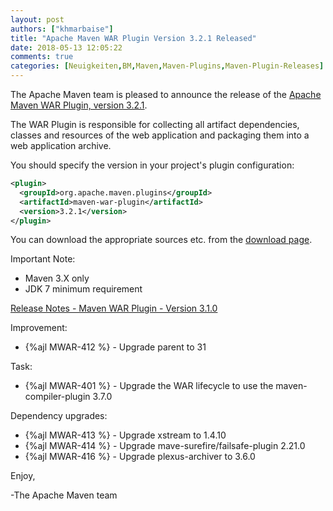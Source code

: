 ```yaml
---
layout: post
authors: ["khmarbaise"]
title: "Apache Maven WAR Plugin Version 3.2.1 Released"
date: 2018-05-13 12:05:22
comments: true
categories: [Neuigkeiten,BM,Maven,Maven-Plugins,Maven-Plugin-Releases]
---
```

The Apache Maven team is pleased to announce the release of the 
[Apache Maven WAR Plugin, version 3.2.1](https://maven.apache.org/plugins/maven-war-plugin/).

The WAR Plugin is responsible for collecting all artifact dependencies, classes
and resources of the web application and packaging them into a web application
archive.

You should specify the version in your project's plugin configuration:

``` xml
<plugin>
  <groupId>org.apache.maven.plugins</groupId>
  <artifactId>maven-war-plugin</artifactId>
  <version>3.2.1</version>
</plugin>
```

You can download the appropriate sources etc. from the [download page][download].

Important Note: 

 * Maven 3.X only
 * JDK 7 minimum requirement


<!-- more -->

[Release Notes - Maven WAR Plugin - Version 3.1.0](https://issues.apache.org/jira/secure/ReleaseNote.jspa?projectId=12318121&version=12341729)

Improvement:

 * {%ajl MWAR-412 %} - Upgrade parent to 31

Task:

 * {%ajl MWAR-401 %} - Upgrade the WAR lifecycle to use the maven-compiler-plugin 3.7.0

Dependency upgrades:

 * {%ajl MWAR-413 %} - Upgrade xstream to 1.4.10
 * {%ajl MWAR-414 %} - Upgrade mave-surefire/failsafe-plugin 2.21.0
 * {%ajl MWAR-416 %} - Upgrade plexus-archiver to 3.6.0


Enjoy,

-The Apache Maven team

[download]: https://maven.apache.org/plugins/maven-war-plugin/download.cgi

